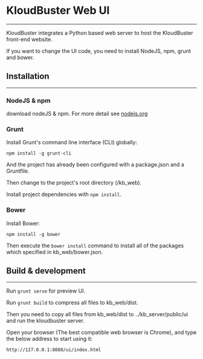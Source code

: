 # KloudBuster Web UI

***

KloudBuster integrates a Python based web server to host the KloudBuster front-end website.

If you want to change the UI code, you need to install NodeJS, npm, grunt and bower.

## Installation

***

### NodeJS & npm

download nodeJS & npm. For more detail see [nodejs.org](https://nodejs.org/)

### Grunt

Install Grunt's command line interface (CLI) globally:

`npm install -g grunt-cli`

And the project has already been configured with a package.json and a Gruntfile.

Then change to the project's root directory (/kb_web).

Install project dependencies with `npm install`.

### Bower

Install Bower:

`npm install -g bower`

Then execute the `bower install` command to install all of the packages which specified in kb_web/bower.json.


## Build & development

***

Run  `grunt serve` for preview UI.

Run `grunt build` to compress all files to kb_web/dist.

Then you need to copy all files from kb_web/dist to ../kb_server/public/ui and run the kloudbuster server.

Open your browser (The best compatible web browser is Chrome), and type the below address to start using it:

`http://127.0.0.1:8080/ui/index.html`
